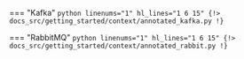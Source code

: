 === "Kafka"
    ```python linenums="1" hl_lines="1 6 15"
    {!> docs_src/getting_started/context/annotated_kafka.py !}
    ```

=== "RabbitMQ"
    ```python linenums="1" hl_lines="1 6 15"
    {!> docs_src/getting_started/context/annotated_rabbit.py !}
    ```
